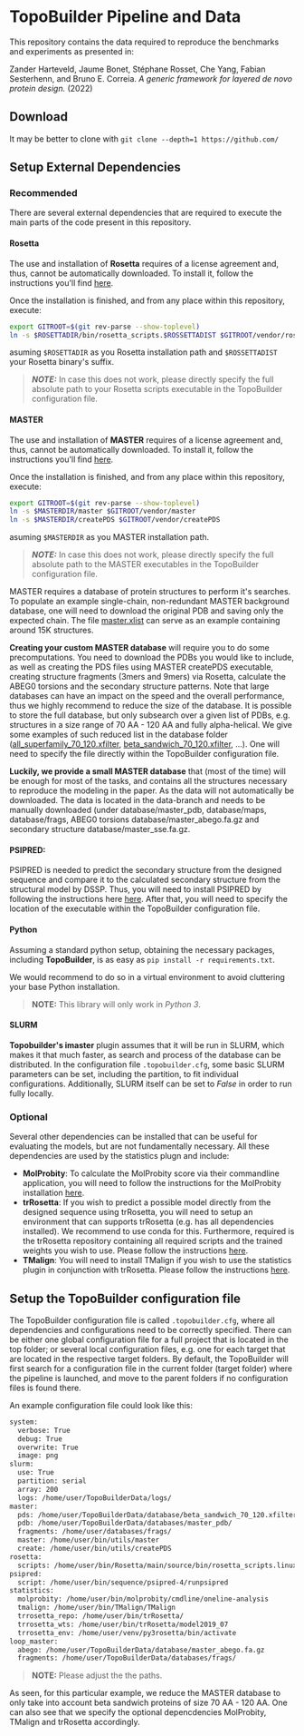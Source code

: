 # TopoBuilder Pipeline and Data

This repository contains the data required to reproduce the benchmarks and experiments as presented in:

Zander Harteveld, Jaume Bonet, Stéphane Rosset, Che Yang, Fabian Sesterhenn, and Bruno E. Correia. *A generic framework for layered de novo protein design.* (2022)

## Download

It may be better to clone with ```git clone --depth=1 https://github.com/``` 

## Setup External Dependencies 

### Recommended

There are several external dependencies that are required to execute the main parts of the code present in this repository.

#### Rosetta

The use and installation of **Rosetta** requires of a license agreement and, thus, cannot be automatically downloaded. To install it, follow the instructions you'll find [here](https://www.rosettacommons.org/software/license-and-download).

Once the installation is finished, and from any place within this repository, execute:

```bash
export GITROOT=$(git rev-parse --show-toplevel)
ln -s $ROSETTADIR/bin/rosetta_scripts.$ROSSETTADIST $GITROOT/vendor/rosetta_scripts
```

asuming `$ROSETTADIR` as you Rosetta installation path and `$ROSSETTADIST` your Rosetta binary's suffix.

> **_NOTE:_**  In case this does not work, please directly specify the full absolute path to your Rosetta scripts executable in the TopoBuilder configuration file. 

#### MASTER

The use and installation of **MASTER** requires of a license agreement and, thus, cannot be automatically downloaded. To install it, follow the instructions you'll find [here](https://grigoryanlab.org/master/).

Once the installation is finished, and from any place within this repository, execute:

```bash
export GITROOT=$(git rev-parse --show-toplevel)
ln -s $MASTERDIR/master $GITROOT/vendor/master
ln -s $MASTERDIR/createPDS $GITROOT/vendor/createPDS
```

asuming `$MASTERDIR` as you MASTER installation path.

> **_NOTE:_**  In case this does not work, please directly specify the full absolute path to the MASTER executables in the TopoBuilder configuration file.

MASTER requires a database of protein structures to perform it's searches. To populate an example single-chain, non-redundant MASTER background database, one will need to download the original PDB and saving only the expected chain. The file [master.xlist](database/master.xlist) can serve as an example containing around 15K structures.

**Creating your custom MASTER database** will require you to do some precomputations. You need to download the PDBs you would like to include, as well as creating the PDS files using MASTER createPDS executable, creating structure fragments (3mers and 9mers) via Rosetta, calculate the ABEG0 torsions and the secondary structure patterns. Note that large databases can have an impact on the speed and the overall performance, thus we highly recommend to reduce the size of the database. It is possible to store the full database, but only subsearch over a given list of PDBs, e.g. structures in a size range of 70 AA - 120 AA and fully alpha-helical. We give some examples of such reduced list in the database folder ([all_superfamily_70_120.xfilter](database/all_superfamily_70_120.xfilter), [beta_sandwich_70_120.xfilter](database/beta_sandwich_70_120.xfilter), ...). One will need to specify the file directly within the TopoBuilder configuration file.

**Luckily, we provide a small MASTER database** that (most of the time) will be enough for most of the tasks, and contains all the structures necessary to reproduce the modeling in the paper. As the data will not automatically be downloaded. The data is located in the data-branch and needs to be manually downloaded (under database/master_pdb, database/maps, database/frags, ABEG0 torsions database/master_abego.fa.gz and secondary structure database/master_sse.fa.gz.

#### PSIPRED: 

PSIPRED is needed to predict the secondary structure from the designed sequence and compare it to the calculated secondary structure from the structural model by DSSP. Thus, you will need to install PSIPRED by following the instructions here [here](https://github.com/psipred/psipred). After that, you will need to specify the location of the executable within the TopoBuilder configuration file.

#### Python

Assuming a standard python setup, obtaining the necessary packages, including **TopoBuilder**, is as easy as `pip install -r requirements.txt`.

We would recommend to do so in a virtual environment to avoid cluttering your base Python installation.

> **NOTE:** This library will only work in *Python 3*.

#### SLURM

**Topobuilder's imaster** plugin assumes that it will be run in SLURM, which makes it that much faster, as search and process of the database can be distributed. In the configuration file `.topobuilder.cfg`, some basic SLURM parameters can be set, including the partition, to fit individual configurations. Additionally, SLURM itself can be set to *False* in order to run fully locally.

### Optional

Several other dependencies can be installed that can be useful for evaluating the models, but are not fundamentally necessary. All these dependencies are used by the statistics plugn and include: 

* **MolProbity**: To calculate the MolProbity score via their commandline application, you will need to follow the instructions for the MolProbity installation [here](https://github.com/rlabduke/MolProbity).
* **trRosetta**: If you wish to predict a possible model directly from the designed sequence using trRosetta, you will need to setup an environment that can supports trRosetta (e.g. has all dependencies installed). We recommend to use conda for this. Furthermore, required is the trRosetta repository containing all required scripts and the trained weights you wish to use. Please follow the instructions [here](https://github.com/gjoni/trRosetta).
* **TMalign**: You will need to install TMalign if you wish to use the statistics plugin in conjunction with trRosetta. Please follow the instructions [here](https://github.com/kad-ecoli/TMalign). 

## Setup the TopoBuilder configuration file

The TopoBuilder configuration file is called ```.topobuilder.cfg```, where all dependencies and configurations need to be correctly specified. There can be either one global configuration file for a full project that is located in the top folder; or several local configuration files, e.g. one for each target that are located in the respective target folders. By default, the TopoBuilder will first search for a configuration file in the current folder (target folder) where the pipeline is launched, and move to the parent folders if no configuration files is found there.

An example configuration file could look like this:

```bash
system:
  verbose: True
  debug: True
  overwrite: True
  image: png
slurm:
  use: True
  partition: serial
  array: 200
  logs: /home/user/TopoBuilderData/logs/
master:
  pds: /home/user/TopoBuilderData/database/beta_sandwich_70_120.xfilter # beta_sandwich_70_120.xfilter
  pdb: /home/user/TopoBuilderData/databases/master_pdb/
  fragments: /home/user/databases/frags/
  master: /home/user/bin/utils/master
  create: /home/user/bin/utils/createPDS
rosetta:
  scripts: /home/user/bin/Rosetta/main/source/bin/rosetta_scripts.linuxiccrelease
psipred:
  script: /home/user/bin/sequence/psipred-4/runpsipred
statistics:
  molprobity: /home/user/bin/molprobity/cmdline/oneline-analysis
  tmalign: /home/user/bin/TMalign/TMalign
  trrosetta_repo: /home/user/bin/trRosetta/
  trrosetta_wts: /home/user/bin/trRosetta/model2019_07
  trrosetta_env: /home/user/venv/py3rosetta/bin/activate
loop_master:
  abego: /home/user/TopoBuilderData/database/master_abego.fa.gz
  fragments: /home/user/TopoBuilderData/databases/frags/
```

> **NOTE:** Please adjust the the paths. 

As seen, for this particular example, we reduce the MASTER database to only take into account beta sandwich proteins of size 70 AA - 120 AA. One can also see that we specify the optional depencdencies MolProbity, TMalign and trRosetta accordingly. 
